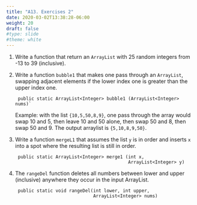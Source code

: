 ```yaml
---
title: "A13. Exercises 2"
date: 2020-03-02T13:38:28-06:00
weight: 20
draft: false
#type: slide
#theme: white
---
```


1. Write a function that return an `ArrayList` with 25 random integers
   from -13 to 39 (inclusive).
   
2. Write a function `bubble1` that makes one pass through an
   `ArrayList`, swapping adjacent elements if the lower index one is
   greater than the upper index one.

        public static ArrayList<Integer> bubble1 (ArrayList<Integer> nums)`

    Example: with the list `{10,5,50,8,9}`, one pass through the array
    would swap 10 and 5, then leave 10 and 50 alone, then swap 50 and
    8, then swap 50 and 9. The output arraylist is `{5,10,8,9,50}`.
    
        
3. Write a function `mergeL1` that assumes the list `y` is in order
   and inserts `x` into a spot where the resulting list is still in order.

        public static ArrayList<Integer> merge1 (int x,
                                                 ArrayList<Integer> y)
    

4. The `rangeDel` function deletes all numbers between lower and upper
   (inclusive) anywhere they occur in the input ArrayList.
   
        public static void rangeDel(int lower, int upper,
                                    ArrayList<Integer> nums)
